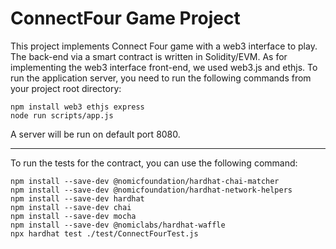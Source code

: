 # ConnectFour Game Project

This project implements Connect Four game with a web3 interface to play.
The back-end via a smart contract is written in Solidity/EVM. As for
implementing the web3 interface front-end, we used web3.js and ethjs.
To run the application server, you need to run the following commands from your project root directory: 
```shell
npm install web3 ethjs express
node run scripts/app.js
```
A server will be run on default port 8080.
______

To run the tests for the contract, you can use the following command:
```shell
npm install --save-dev @nomicfoundation/hardhat-chai-matcher
npm install --save-dev @nomicfoundation/hardhat-network-helpers
npm install --save-dev hardhat
npm install --save-dev chai
npm install --save-dev mocha
npm install --save-dev @nomiclabs/hardhat-waffle
npx hardhat test ./test/ConnectFourTest.js
```
